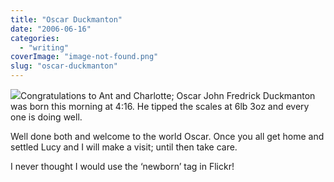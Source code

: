 ```yaml
---
title: "Oscar Duckmanton"
date: "2006-06-16"
categories: 
  - "writing"
coverImage: "image-not-found.png"
slug: "oscar-duckmanton"
---
```


[![](/images/168422890_8302d1652f_m.jpg)](http://flickr.com/photos/70011121@N00/168422890 "Oscar")Congratulations to Ant and Charlotte; Oscar John Fredrick Duckmanton was born this morning at 4:16. He tipped the scales at 6lb 3oz and every one is doing well.

Well done both and welcome to the world Oscar. Once you all get home and settled Lucy and I will make a visit; until then take care.

I never thought I would use the ‘newborn’ tag in Flickr!
